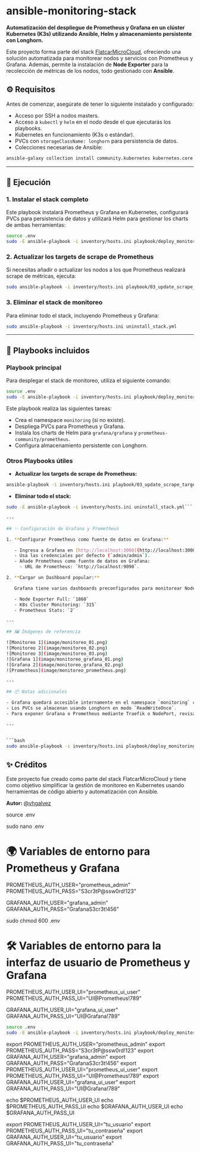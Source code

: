 # ansible-monitoring-stack

**Automatización del despliegue de Prometheus y Grafana en un clúster Kubernetes (K3s) utilizando Ansible, Helm y almacenamiento persistente con Longhorn.**

Este proyecto forma parte del stack [FlatcarMicroCloud](https://github.com/vhgalvez/FlatcarMicroCloud), ofreciendo una solución automatizada para monitorear nodos y servicios con Prometheus y Grafana. Además, permite la instalación de **Node Exporter** para la recolección de métricas de los nodos, todo gestionado con **Ansible**.

## ⚙️ Requisitos

Antes de comenzar, asegúrate de tener lo siguiente instalado y configurado:

- Acceso por SSH a nodos masters.
- Acceso a `kubectl` y `helm` en el nodo desde el que ejecutarás los playbooks.
- Kubernetes en funcionamiento (K3s o estándar).
- PVCs con `storageClassName: longhorn` para persistencia de datos.
- Colecciones necesarias de Ansible:

```bash
ansible-galaxy collection install community.kubernetes kubernetes.core
```

---

## 🎯 Ejecución

### 1. Instalar el stack completo

Este playbook instalará Prometheus y Grafana en Kubernetes, configurará PVCs para persistencia de datos y utilizará Helm para gestionar los charts de ambas herramientas:

```bash
source .env
sudo -E ansible-playbook -i inventory/hosts.ini playbook/deploy_monitoring_stack.yml
```

### 2. Actualizar los targets de scrape de Prometheus

Si necesitas añadir o actualizar los nodos a los que Prometheus realizará scrape de métricas, ejecuta:

```bash
sudo ansible-playbook -i inventory/hosts.ini playbook/03_update_scrape_targets.yml
```

### 3. Eliminar el stack de monitoreo

Para eliminar todo el stack, incluyendo Prometheus y Grafana:

```bash
sudo ansible-playbook -i inventory/hosts.ini uninstall_stack.yml
```



---

## 🔧 Playbooks incluidos

### Playbook principal


Para desplegar el stack de monitoreo, utiliza el siguiente comando:

```bash
source .env
sudo -E ansible-playbook -i inventory/hosts.ini playbook/deploy_monitoring_stack.yml
```

Este playbook realiza las siguientes tareas:

- Crea el namespace `monitoring` (si no existe).
- Despliega PVCs para Prometheus y Grafana.
- Instala los charts de Helm para `grafana/grafana` y `prometheus-community/prometheus`.
- Configura almacenamiento persistente con Longhorn.

### Otros Playbooks útiles

- **Actualizar los targets de scrape de Prometheus:**

```bash
ansible-playbook -i inventory/hosts.ini playbook/03_update_scrape_targets.yml
```

- **Eliminar todo el stack:**

```bash
sudo -E ansible-playbook -i inventory/hosts.ini uninstall_stack.yml```

---

## ✨ Configuración de Grafana y Prometheus

1. **Configurar Prometheus como fuente de datos en Grafana:**

   - Ingresa a Grafana en [http://localhost:3000](http://localhost:3000).
   - Usa las credenciales por defecto (`admin/admin`).
   - Añade Prometheus como fuente de datos en Grafana:
     - URL de Prometheus: `http://localhost:9090`.

2. **Cargar un Dashboard popular:**

   Grafana tiene varios dashboards preconfigurados para monitorear Node Exporter, Kubernetes y más. Puedes importarlos usando los IDs de dashboard:

   - Node Exporter Full: `1860`
   - K8s Cluster Monitoring: `315`
   - Prometheus Stats: `2`

---

## 🖼 Imágenes de referencia

![Monitoreo 1](image/monitoreo_01.png)
![Monitoreo 2](image/monitoreo_02.png)
![Monitoreo 3](image/monitoreo_03.png)
![Grafana 1](image/monitoreo_grafana_01.png)
![Grafana 2](image/monitoreo_grafana_02.png)
![Prometheus](image/monitoreo_prometheus.png)

---

## 📦 Notas adicionales

- Grafana quedará accesible internamente en el namespace `monitoring` con el password definido en `group_vars/all.yml`.
- Los PVCs se almacenan usando Longhorn en modo `ReadWriteOnce`.
- Para exponer Grafana o Prometheus mediante Traefik o NodePort, revisa los servicios correspondientes en Kubernetes.

---


```bash
sudo ansible-playbook -i inventory/hosts.ini playbook/deploy_monitoring_stack.yml
```

## ✨ Créditos

Este proyecto fue creado como parte del stack FlatcarMicroCloud y tiene como objetivo simplificar la gestión de monitoreo en Kubernetes usando herramientas de código abierto y automatización con Ansible.

**Autor:** [@vhgalvez](https://github.com/vhgalvez)

source .env

sudo nano .env

# 🌍 Variables de entorno para Prometheus y Grafana

PROMETHEUS_AUTH_USER="prometheus_admin"
PROMETHEUS_AUTH_PASS="S3cr3tP@ssw0rd!123"

GRAFANA_AUTH_USER="grafana_admin"
GRAFANA_AUTH_PASS="GrafanaS3cr3t!456"

sudo chmod 600 .env

# 🛠️ Variables de entorno para la interfaz de usuario de Prometheus y Grafana

PROMETHEUS_AUTH_USER_UI="prometheus_ui_user"
PROMETHEUS_AUTH_PASS_UI="UI@Prometheus!789"

GRAFANA_AUTH_USER_UI="grafana_ui_user"
GRAFANA_AUTH_PASS_UI="UI@Grafana!789"

```bash
source .env
sudo -E ansible-playbook -i inventory/hosts.ini playbook/deploy_monitoring_stack.yml
```

export PROMETHEUS_AUTH_USER="prometheus_admin"
export PROMETHEUS_AUTH_PASS="S3cr3tP@ssw0rd!123"
export GRAFANA_AUTH_USER="grafana_admin"
export GRAFANA_AUTH_PASS="GrafanaS3cr3t!456"
export PROMETHEUS_AUTH_USER_UI="prometheus_ui_user"
export PROMETHEUS_AUTH_PASS_UI="UI@Prometheus!789"
export GRAFANA_AUTH_USER_UI="grafana_ui_user"
export GRAFANA_AUTH_PASS_UI="UI@Grafana!789"

echo $PROMETHEUS_AUTH_USER_UI
echo $PROMETHEUS_AUTH_PASS_UI
echo $GRAFANA_AUTH_USER_UI
echo $GRAFANA_AUTH_PASS_UI

export PROMETHEUS_AUTH_USER_UI="tu_usuario"
export PROMETHEUS_AUTH_PASS_UI="tu_contraseña"
export GRAFANA_AUTH_USER_UI="tu_usuario"
export GRAFANA_AUTH_PASS_UI="tu_contraseña"
